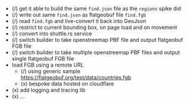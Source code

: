 - (/) get it able to build the same `find.json` file as the `regions` spike did
- (/) write out same `find.json` as flatgeobuf file `find.fgb`
- (/) read `find.fgb` and live-convert it back into GeoJson
- (/) restrict to current bounding box, on page load and on movement
- (/) convert into shuttle.rs service
- (/) switch builder to take openstreemap PBF file and output flatgeobuf FGB file
- (/) switch builder to take multiple openstreemap PBF files and output single flatgeobuf FGB file
- load FGB using a remote URL
  - (/) using generic sample https://flatgeobuf.org/test/data/countries.fgb
  - (x) bespoke data hosted on cloudflare
- (x) add logging and tracing lib
- (x) ...
